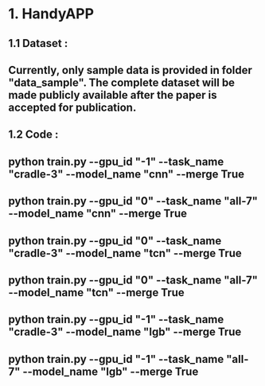 # 1. HandyAPP  

## 1.1 Dataset :   
## Currently, only sample data is provided in folder "data_sample". The complete dataset will be made publicly available after the paper is accepted for publication.        

## 1.2 Code :  
## python train.py --gpu_id "-1" --task_name "cradle-3" --model_name "cnn" --merge True      
## python train.py --gpu_id "0" --task_name "all-7" --model_name "cnn" --merge True        
## python train.py --gpu_id "0" --task_name "cradle-3" --model_name "tcn" --merge True        
## python train.py --gpu_id "0" --task_name "all-7" --model_name "tcn" --merge True        
## python train.py --gpu_id "-1" --task_name "cradle-3" --model_name "lgb" --merge True        
## python train.py --gpu_id "-1" --task_name "all-7" --model_name "lgb" --merge True       


 